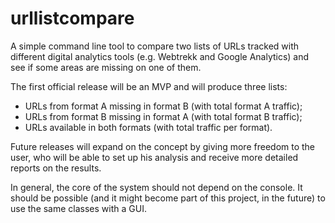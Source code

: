 # urllistcompare

A simple command line tool to compare two lists of URLs tracked with different digital analytics tools (e.g. Webtrekk and Google Analytics) and see if some areas are missing on one of them.

The first official release will be an MVP and will produce three lists:
* URLs from format A missing in format B (with total format A traffic);
* URLs from format B missing in format A (with total format B traffic);
* URLs available in both formats (with total traffic per format).

Future releases will expand on the concept by giving more freedom to the user, who will be able to set up his analysis and receive more detailed reports on the results.

In general, the core of the system should not depend on the console. It should be possible (and it might become part of this project, in the future) to use the same classes with a GUI.